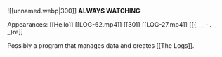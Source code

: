 ![[unnamed.webp|300]]
**ALWAYS WATCHING**

Appearances:
[[Hello]]
[[LOG-62.mp4]]
[[30]]
[[LOG-27.mp4]]
[[{_ _ _-_ _._ _ _}re]]

Possibly a program that manages data and creates [[The Logs]].